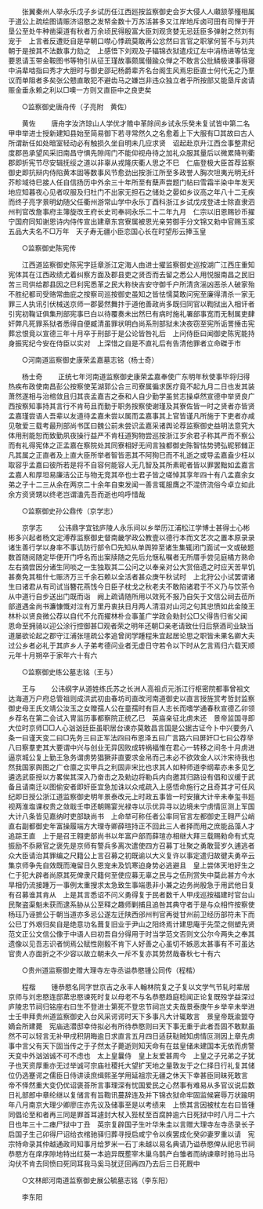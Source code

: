 <!-- { "loadSidebar": true } -->
　　张翼秦州人举永乐戊子乡试历任江西廵按监察御史会岁大侵人人顑颔莩殣相属于道公上疏绘图请赈济诏愍之发帑金数十万苏活甚多又江岸地斥卤可田有司惮于开垦公至处牛种凿渠道有秋者万余顷民得殷富大臣刘观贪婪无忌廷臣多弹射之然刘有宠于　上言者反遭贬自是举朝口噤心悸疏莫敢再公忿然曰言官之职掌何誓不与刘共朝于是按其不法数事力劾之　上感悟下刘观及子辐锦衣狱遣戍辽左中涓杨进等怙宠要恩请玉带金鞍图书等物引从征王瑾故事颇属僣踰众惮之不敢言公批鳞极谏事得寝中涓辈啮指曰秀才大胆时与御史邵玘杨爵辈齐名台阁生风焉忠臣直士何代无之乃羣议而单阻者多矣张公戆直敢犯不避齿马之嫌岂非违众独立者乎所按部又能垦斥卤请赈金垂永赖之利以□噢一方则又直臣中之良吏矣 

　　○监察御史唐舟传（子亮附　黄佐） 

　　黄佐 
　　唐舟字汝济琼山人学优才赡中革除间乡试永乐癸未复试皆中第二名甲申举进士授新建知县始至简易御下若寻常然久之名愈着上下大服有□其故曰古人所谓新任如处暗室轻动必有触损久坐自明未几应求贤　诏起赴京升江西佥事整肃纪度郡邑承望风采旧南昌守惧先隙闯门不能仰视舟待之加礼众服其量后以微累降判衢郡即折宪节尽安辑抚绥之道以非辜从戎隆庆衢人思之不巳　仁庙登极大臣首荐监察御史即抗辩内侍陷黄本固等数事风节愈劲出按浙江所至多政誉人胸次坦夷光明无纤芥畛域待巳接人任自信扬历中外余三十年所至有蘖声尝题门帖曰雪霜半染中年发天地应知暮夜心见者叹服及归杜门不出家无担石之储处之晏如乡议高之年八十二无疾而终子亮字景明幼随父任衢州游常山学中永乐丁酉科浙江乡试戊戌登进士除直隶泗州判官改詹事府主簿旋改王府长史司奉祠永乐二十二年九月　仁宗以旧恩赐钞币擢宁国府同知谢恩诗内侍传宣出建章东宫寮属被恩光亲劳御手分文锦又勑中官赐玉浆五品大夫名不□万年　天子寿无疆小臣恋国心长在时望彤云捧玉皇 

　　○监察御史陈宪传 

　　江西道监察御史陈宪字廷章浙江定海人由进士擢监察御史巡按湖广江西庄重知宪体其在江西政绩尤着纠察方面及郡县吏之贤否而去留之悉公人用悦服南昌之民旧苦三司供给郡县因之巳利宪悉革之民大称快吉安守御千户所清贪滛凶恶杀人破家殆不胜纪都司受赂常曲庇之按察司巡按御史虽知之皆怯懦莫敢问宪至廉得清杀一家无罪三人执讯引伏械送京师一郡晏然舞抃于道他善政尚多既归同官以鞫狱出入相讦者引宪初鞠证俱集刑部宪事巳白以待覆奏未出然巳有病时施礼署部事宽而无制属吏肆奸弊凡死罪系狱者悉得自便臧清虽罪状明白尚系刑部狱未决夜窃至宪所诟詈捶击宪葬忿恨竟以宣德三年十月卒于刑部于是公论皆咎礼后　上问侍臣曰闻御史陈宪能持身振宪纪今安在侍臣以实对　上深惜之自是不直礼后有告清他罪者立命磔于市 

　　○河南道监察御史康荣孟嘉墓志铭（杨士奇） 

　　杨士奇 
　　正统七年河南道监察御史康荣孟嘉奉使广东明年秋使事毕将归得热疾布政使南昌彭公按察使芜湖郭公合三司寮属徧求医疗竟不起九月二日也发其装萧然遂相与治棺敛且归其丧孟嘉吉之泰和人自少勤学虽贫志操卓然宣德中举贤良广西按察知事持其言行不肯苟且而勤于职务按察使谢瑾及其寮佐皆一时之贤者亦皆贤孟嘉瑾尝语人吾辈以友道待孟嘉未尝以属而孟嘉事其上官皆谨凡所施于下吏者亦咸见敬爱三载考最刑部尚书匡曰魏公前未尝识孟嘉采诸舆论荐监察御史益明法意究大体用刑能恕而致勤夙夜操行益严不肯枉道狥物尝巡按浙江岁余君子称其严而不察公而有礼得宪体之正孟嘉在察院处其同寮相好无间言独都御史陈智怙势骋弘昵邪雠正凡其属之正直者及上直大臣所举者智皆恶其不阿狥巳而不礼逝之或导孟嘉盍少枉以取容乎孟嘉曰彼所若是将不自容何能容人无几智及其所素昵者皆以罪罢黜如孟嘉言孟嘉人和厚坦易廉洁公正与物无竞其卒也士君子皆之嗟悼其享年四十有八孟嘉余女弟之子十二三从余在两京二十余年自束发闻一善言辄服膺之不混侪流俗今卓立如此余方资贤甥以终老岂谓溘先吾而逝也呜呼惜哉 

　　○监察御史孙公鼎传（京学志） 

　　京学志 
　　公讳鼎字宜铉庐陵人永乐间以乡举历江浦松江学博士甚得士心彬彬多兴起者杨文定溥荐监察御史督南畿学政公教壹以德行本而文艺次之置本原录录诸生善行学以身率不事讥防行部令□先知从单舆猝至诸生集辄闭门面试一文或破题数首随阅随定毕便开门呼名而出案牍随之先后允惬私嘱者无所厝手尝见庭橘方熟命左右摘尝因分诸生同啖之一生独取其二公问之以奉亲对公大赏倍遗之时应天苦旱饥甚奏免其租什七赈济万三千余石赖以全活者甚众庚午秋试时　上北狩公小试罢谓诸生曰诸君从有司试当簪花燕饯今日臣子枕戈之秋老夫不敢陷诸君于不义乃与饮茶令从中道行自步送出门既而诣　阙上疏请随所用以效死不报乃自矢于文信公祠去莅所部道遇金尚书濂慷慨对泣有万里丹衷扶日月两人清泪对山河之句其忠愤如此金陵王林朴以贤良微公荐以自代不允而擢林朴佥事堇广学政会勑封公□父得告归省父闻　恩命至拥骑以迎公涂行控御甚□观者荣之明年还朝□亲老请致仕归后祭酒司业缺当道屡欲论起之郡守江浦张瑄疏公孝追曾闵学踵程朱宜起居论思之职皆未果名卿大夫过公乡者必礼于其庐乡人子弟考德问业者无虚日守若令以下时从乞言焉归六载天顺元年十月朔卒于家年六十有六 

　　○监察御史练公墓志铭（王与） 

　　王与 
　　公讳纲字从道姓练氏苏之长洲人高祖贞元浙江行枢密院都事曾祖文达海道万户府总管祖则成洪武初由春坊司直改河南道御史以直言授旌赏考哲封监察御史母王氏文靖公汝玉之女赠孺人公在童孺时有巨人志长而嗜学通春秋宣德乙卯领乡荐名在第二会试入冑监历事都察院正统乙巳　英庙亲征北虏未还　景帝监国寻即大位时京师□□人心汹汹廷臣虽职居台谏亦莫敢昌言国是公据古证今卜中兴要务八条一曰谨天变二曰□先务三曰正军法四曰布恩泽五曰广言路六曰屏奸□七曰公荐举八曰察羣吏其大要谓中兴与创业无异因败成转祸福惟在君心一转移之间冬十月虏进逼京城公复上勤王急务谓虏势猖獗非直要求金帛而己未必不欲效金人以汴宋待我也然我国家舆图之广仓廪之实甲兵之利固非宋比也求其人如种师道李纲辈亦未多见乞遴选武臣授以方畧俟其深入乃奋击之及勑边将勒兵内向邀其归路设有倡和议缓于武备且请南迁以图偷安者即奸臣宜急加诛以众戒疏入上感悟命施行之且奇其才可任风纪即日授公浙江道监察御史明年景泰改元上时政五事皆一时安攘大计辛未奉玺书廵视两淮塩课权贵之敛戢壬申还朝赐宴光禄寺以示优异寻以边境未宁虏情叵测上军国大计八条皆见嘉纳时吏部缺尚书　上命举可称任者公率同官言左都御史王翱严公峭直右副都御史年富操履端方大理寺卿薛瑄持正不回此三人者择而用之庶能品藻人才追踪王直　上于是召王翱吏部尚书以年富户部而薛瑄亦相继大拜三载赐勑命有式克振励不忝厥官之褒先是京师有警兵多离次遣使四方召募丁壮聚之勇敢营岁久逋逃者众大臣请治其罪编之尺籍公上言召募之初既谕以大义复许以事定遣归故徤夫勇卒云集京师争先自效既而淹留日久恩宠未及饥寒迫身势必逃避且　皇上尝体天地好生之仁于犯大辟者尚原其死俾隶尺籍何至使应募无辜之民与之伍刑赏失中莫此甚方今水旱相仍流接踵万一事例太重搜求太急致生事端患非小兼之边务尚殷急于用武他日复有召募谁其肯从　上是其言悉诏不问义勇得复于民者数千人甲戌巡按福建时官台山民聚盗渠魁未获而逮系胁从公至释之趣师剿捕且追咎其典守者于是与众相忤按察使杨珏乃诬摭公于朝当道亦多忌公遂左迁陕西邠州判官再徙甘州前卫经历部符未下而公巳丁外艰归矣自是绝意功名葺复旧业于尹山之阳终焉计建思庵于先茔之侧塑先贤范文正公文信公像于中语人曰初吾自分得用于时当学范文否则文公尔今两失之奉其遗像以见吾志识者悯焉公赋性刚毅不肯下人好善之心虽切不嫉恶太甚事有不可虽达官贵人亦面折之不少容以故立朝未久一斥不复亦其势然哉春秋七十有六 

　　○贵州道监察御史赠大理寺左寺丞谥恭愍锺公同传（程楷） 

　　程楷 
　　锺恭愍名同字世京吉之永丰人翰林院复之子复以文学气节轧时辈居京师与刘忠愍连邸苐忠愍谏死时复以母老不与名恭愍趋庭稔闻正论复既殁学益深过庐陵忠节祠归铭座右曰生不登进士第死不登忠节祠岂丈夫哉景泰庚午乡举辛未举进士壬申拜贵州道监察御史入台风采谔谔时天下多事凡大计辄敢言　景皇帝既渝盟夺嫡会所建薨　宪庙逃潜邸幸侍拟必有所待恭愍则曰天下事无重于此者吾固不敢默虽然不可以轻言无补甲戌积阴晦逾日求直言五月四日适获鞑贼知虏情叵测因上章先虏事中言父有天下固当传之于子然太子薨逝则知天命有在兹皇储未建国本无依而虏警天变中外汹汹诚不可不虑也　太上皇曩侍　皇上友爱甚周今　上皇之子兄弟之子犹子也天资厚重亦无过举诚可宗庙社稷托大望扩天地之量敦友于之仁择日行礼复其储位仍选蹇谔之儒臣日侍讲读庶缉熙圣学用延祖宗无疆之休天下幸甚臣同昧死敢言　帝不怿然重大变仍优诏褒荅所言事理深有忧国爱民之心然事有难易从多官议说后数日礼部郎中章纶继以复储言有旨鞫讯蔓辞连及并下锦衣狱命牢固监候窘辱万状踰明年八月南京大理少卿廖庄亦先议及储事至是以考绩来　上愤其言因被杖左右曰皆锺同倡论至和者再三同是罪首耳遽封大杖入狴杖至百腐肿逾六日死狱中时八月二十六日也年三十二瘗尸狱中丁丑　英宗复辟国子生叶华朱圭以言赠大理寺左寺丞录长子启国子生己卯得尸诏给衣棺驰驿归葬寻授启咸宁令以疾罢成化癸卯妻罗重以请　宪宗特命录其仲越通政司知事月给罗米一石丁未越以易名典请乃谥恭愍俾从祀忠节祠恭愍方在庠序隙地特出红葵一本逈异既塟宰木巢乌鹊产白雏者而纳谏章时驰马出马沟伏不肯去同愤曰死同耳我马奚马犹迂回再四乃去后三日死厩中 

　　○文林郎河南道监察御史展公毓墓志铭（李东阳） 

　　李东阳 

